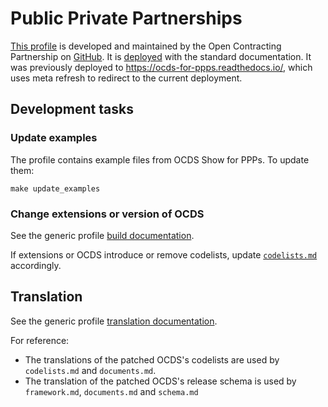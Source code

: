 # Public Private Partnerships

[This profile](https://standard.open-contracting.org/profiles/ppp/latest/en/) is developed and maintained by the Open Contracting Partnership on [GitHub](https://github.com/open-contracting-extensions/public-private-partnerships). It is [deployed](https://standard.open-contracting.org/profiles/ppp/) with the standard documentation. It was previously deployed to <https://ocds-for-ppps.readthedocs.io/>, which uses meta refresh to redirect to the current deployment.

## Development tasks

### Update examples

The profile contains example files from OCDS Show for PPPs. To update them:

```shell
make update_examples
```

### Change extensions or version of OCDS

See the generic profile [build documentation](technical/build).

If extensions or OCDS introduce or remove codelists, update [`codelists.md`](https://github.com/open-contracting-extensions/public-private-partnerships/blob/master/docs/reference/codelists.md) accordingly.

## Translation

See the generic profile [translation documentation](translation).

For reference:

* The translations of the patched OCDS's codelists are used by `codelists.md` and `documents.md`.
* The translation of the patched OCDS's release schema is used by `framework.md`, `documents.md` and `schema.md`
